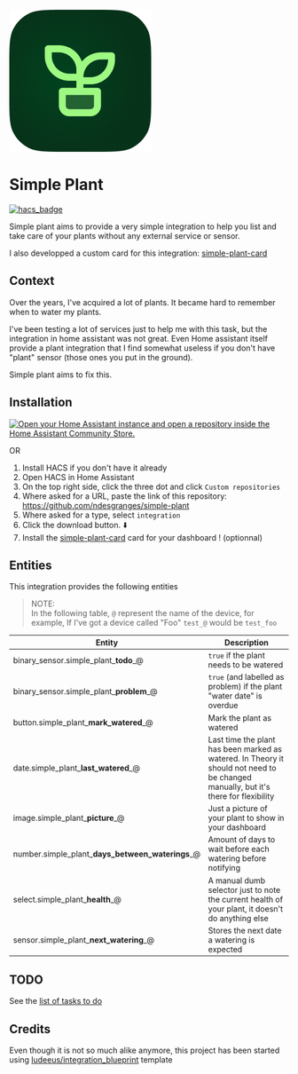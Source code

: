 
![Simple Plant Icon](custom_components/simple_plant/brands/icon/icon.png)
# Simple Plant

[![hacs_badge](https://img.shields.io/badge/HACS-Custom-41BDF5.svg?style=for-the-badge)](https://github.com/hacs/integration)

Simple plant aims to provide a very simple integration to help you list and take care of your plants without any external service or sensor.

I also developped a custom card for this integration: [simple-plant-card](https://github.com/ndesgranges/simple-plant-card)

## Context

Over the years, I've acquired a lot of plants. It became hard to remember when to water my plants.

I've been testing a lot of services just to help me with this task, but the integration in home assistant was not great. Even Home assistant itself provide a plant integration that I find somewhat useless if you don't have "plant" sensor (those ones you put in the ground).

Simple plant aims to fix this.

## Installation

[![Open your Home Assistant instance and open a repository inside the Home Assistant Community Store.](https://my.home-assistant.io/badges/hacs_repository.svg)](https://my.home-assistant.io/redirect/hacs_repository/?owner=ndesgranges&repository=simple-plant&category=integration)

OR

1. Install HACS if you don't have it already
2. Open HACS in Home Assistant
3. On the top right side, click the three dot and click `Custom repositories`
4. Where asked for a URL, paste the link of this repository:
https://github.com/ndesgranges/simple-plant
5. Where asked for a type, select `integration`
6. Click the download button. ⬇️
7. Install the [simple-plant-card](https://github.com/ndesgranges/simple-plant-card) card for your dashboard ! (optionnal)

## Entities

This integration provides the following entities

> NOTE: \
> In the following table, `@` represent the name of the device, for example, If I've got a device called "Foo" `test_@` would be `test_foo`

| Entity | Description |
| ------ | ----------- |
| binary_sensor.simple_plant_**todo**_@            | `true` if the plant needs to be watered |
| binary_sensor.simple_plant_**problem**_@         | `true` (and labelled as problem) if the plant "water date" is overdue |
| button.simple_plant_**mark_watered**_@           | Mark the plant as watered |
| date.simple_plant_**last_watered**_@             | Last time the plant has been marked as watered. In Theory it should not need to be changed manually, but it's there for flexibility |
| image.simple_plant_**picture**_@                 | Just a picture of your plant to show in your dashboard |
| number.simple_plant_**days_between_waterings**_@ | Amount of days to wait before each watering before notifying |
| select.simple_plant_**health**_@                 | A manual dumb selector just to note the current health of your plant, it doesn't do anything else |
| sensor.simple_plant_**next_watering**_@          | Stores the next date a watering is expected |

## TODO

See the [list of tasks to do](https://github.com/ndesgranges/simple-plant/issues?q=is%3Aissue%20state%3Aopen%20label%3Aaccepted)

## Credits


Even though it is not so much alike anymore, this project has been started using [ludeeus/integration_blueprint](https://github.com/ludeeus/integration_blueprint) template
